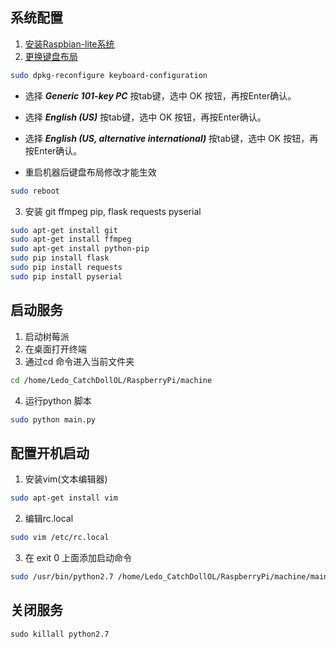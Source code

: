 ## 系统配置   
1. [安装Raspbian-lite系统](https://www.raspberrypi.org/documentation/installation/installing-images/windows.md)
2. [更换键盘布局](http://blog.csdn.net/c80486/article/details/8460271)   
```bash
sudo dpkg-reconfigure keyboard-configuration   
```

- 选择 ***Generic 101-key PC***  按tab键，选中 OK 按钮，再按Enter确认。   

- 选择 ***English (US)*** 按tab键，选中 OK 按钮，再按Enter确认。   

- 选择 ***English (US, alternative international)***   按tab键，选中 OK 按钮，再按Enter确认。   

- 重启机器后键盘布局修改才能生效  
```bash
sudo reboot
```
3. 安装 git ffmpeg pip, flask requests pyserial

```bash
sudo apt-get install git   
sudo apt-get install ffmpeg   
sudo apt-get install python-pip   
sudo pip install flask   
sudo pip install requests   
sudo pip install pyserial   
```

## 启动服务

1. 启动树莓派   
2. 在桌面打开终端   
3. 通过cd 命令进入当前文件夹   
```bash	
cd /home/Ledo_CatchDollOL/RaspberryPi/machine
```

4. 运行python 脚本   
```bash
sudo python main.py
```

## 配置开机启动
1. 安装vim(文本编辑器)
```bash
sudo apt-get install vim
```

2. 编辑rc.local
```bash
sudo vim /etc/rc.local
```

3. 在 exit 0 上面添加启动命令
```bash
sudo /usr/bin/python2.7 /home/Ledo_CatchDollOL/RaspberryPi/machine/main.py &
```

## 关闭服务
```
sudo killall python2.7
```

